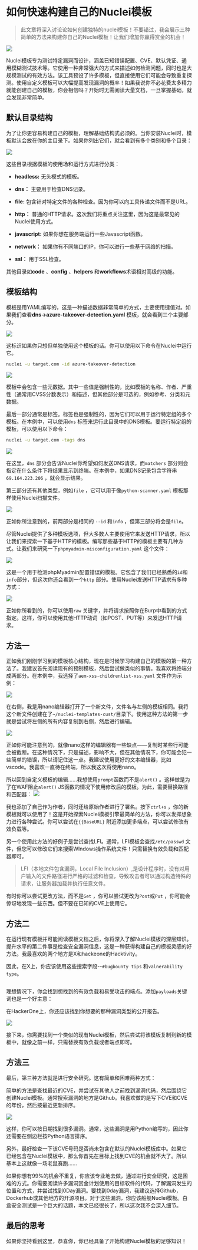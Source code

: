 # 如何快速构建自己的Nuclei模板

> 此文章将深入讨论论如何创建独特的nuclei模板！不要错过，我会展示三种简单的方法来构建你自己的Nuclei模板！让我们增加你赢得赏金的机会！

![](https://github.com/owl234/Awesome-SRC-experience/blob/main/img/1_21zaMW9juoPdZNFtC4IXfQ.webp)

Nuclei模板专为测试特定漏洞而设计，涵盖已知错误配置、CVE、默认凭证、通用模糊测试技术等。它使用一种非常强大的方式来描述如何检测问题，同时也是大规模测试的有效方法。该工具预设了许多模板，但直接使用它们可能会导致重复探测。使用自定义模板可以大幅提高发现漏洞的概率！如果我说你不必花费太多精力就能创建自己的模板，你会相信吗？开始时无需阅读大量文档，一旦掌握基础，就会发现非常简单。

## 默认目录结构

为了让你更容易构建自己的模板，理解基础结构式必须的。当你安装Nuclei时，模板默认会放在你的主目录下。如果你列出它们，就会看到有多个类别和多个目录：

![](https://github.com/owl234/Awesome-SRC-experience/blob/main/img/0_3ZVF66RU3bRavqYt.webp)

这些目录根据模板的使用场和运行方式进行分类：

- **headless:** 无头模式的模板。

- **dns：** 主要用于检查DNS记录。

- **file:** 包含针对特定文件的各种检查。因为你可以向工具传递文件而不是URL。

- **http：** 普通的HTTP请求。这次我们将重点关注这里，因为这是最常见的Nuclei使用方式。

- **javascript:** 如果你想在服务端运行一些Javascript函数。

- **network：** 如果你有不同端口的IP，你可以进行一些基于网络的扫描。

- **ssl：** 用于SSL检查。

其他目录如**code** 、**config** 、**helpers** 和**workflows**术语相对高级的功能。

## 模板结构

模板是用YAML编写的，这是一种描述数据非常简单的方式，主要使用键值对。如果我们查看**dns->azure-takeover-detection.yaml** 模板，就会看到三个主要部分。

![](https://github.com/owl234/Awesome-SRC-experience/blob/main/img/0_9U6qMkLLS0YrvhMd.webp)

这标识如果你只想但单独使用这个模板的话。你可以使用以下命令在Nuclei中运行它。

```bash
nuclei -u target.com -id azure-takeover-detection
```

![](https://github.com/owl234/Awesome-SRC-experience/blob/main/img/0_Iq7fswaQF9bDk4Xd.webp)

模板中会包含一些元数据。其中一些值是强制性的，比如模板的名称、作者、严重性（通常用CVSS分数表示）和描述，但其他部分是可选的，例如参考、分类和元数据。

最后一部分通常是标签。标签也是强制性的，因为它们可以用于运行特定组的多个模板。在本例中，可以使用`dns` 标签来运行此目录中的DNS模板。要运行特定组的模板，可以使用以下命令：

```bash
nuclei -u target.com -tags dns
```

![](https://github.com/owl234/Awesome-SRC-experience/blob/main/img/0_Qry3Gdvkkon7r2r8.webp)

在这里，`dns` 部分会告诉Nuclei你希望如何发送DNS请求，而`matchers` 部分则会指定在什么条件下将结果显示到终端。在本例中，如果DNS记录包含字符串`69.164.223.206` ，就会显示结果。

第三部分还有其他类型，例如`file` ，它可以用于像`python-scanner.yaml` 模板那样使用Nuclei扫描文件。

![](https://github.com/owl234/Awesome-SRC-experience/blob/main/img/0_ELXvHGo6cLYmoRTp.webp)

正如你所注意到的，前两部分是相同的 `--id` 和`info` ，但第三部分将会是`file`。

尽管Nuclei提供了多种模板选项，但大多数人主要使用它来发送HTTP请求，所以让我们来探索一下基于HTTP的模板。编写那些基于HTTP的模板主要有几种方式。让我们来研究一下`phpmyadmin-misconfiguration.yaml` 这个文件：

![](https://github.com/owl234/Awesome-SRC-experience/blob/main/img/0_J8LrlyUU-72SS7ft.webp)

这是一个用于检测phpMyadmin配置错误的模板。它包含了我们已经熟悉的`id`和`info`部分，但这次你还会看到一个`http` 部分。使用Nuclei发送HTTP请求有多种方式：

![](https://github.com/owl234/Awesome-SRC-experience/blob/main/img/0_CYC9EjjvfRrvppPY.webp)

正如你所看到的，你可以使用`raw` 关键字，并将请求按照你在Burp中看到的方式指定。这样，你可以使用其他HTTP动词（如POST、PUT等）来发送HTTP请求。

## 方法一

正如我们刚刚学习到的模板核心结构，现在是时候学习构建自己的模板的第一种方法了。我建议首先阅读现有的预制模板，然后尝试做类似的事情。我喜欢将终端分成两部分。在本例中，我选择了`aem-xss-childrenlist-xss.yaml` 文件作为示例：

![](https://github.com/owl234/Awesome-SRC-experience/blob/main/img/0_fIPZczN3iU0ftjrs.webp)

在右侧，我是用nano编辑器打开了一个新文件，文件名与左侧的模板相同。我将这个新文件创建在了`~/nuclei-templates-cust/`目录下。使用这种方法的第一步就是尝试将左侧的所有内容复制到右侧，然后进行编辑。

![](https://github.com/owl234/Awesome-SRC-experience/blob/main/img/0_DDQVDyBdLySV0skm.webp)

正如你可能注意到的，就像nano这样的编辑器有一些缺点——复制时某些行可能会被截断。在这种情况下，只是描述，影响不大，但在其他情况下，你可能会犯一些简单的错误，所以请记住这一点。我建议使用更好的文本编辑器，比如vscode。我喜欢一直待在终端，所以我这次将使用nano。

所以回到自定义模板的编辑......我想使用`prompt`函数而不是`alert()` 。这样做是为了在WAF阻止`alert()` JS函数的情况下使用修改后的模板。为此，需要替换路径和匹配器：
![](https://github.com/owl234/Awesome-SRC-experience/blob/main/img/0_dzp1CsPUtLJTJUNO.webp)

我也添加了自己作为作者，同时还给原始作者进行了署名。按下`ctrl+s` ，你的新模板就可以使用了！这是开始探索Nuclei模板引擎最简单的方法，你可以发挥想象力进行各种尝试。你可以尝试在`{{BaseURL}` 附近添加更多端点，可以尝试修改有效负载等。

另一个使用此方法的好例子是尝试查找LFI。通常，LFI模板会查找`/etc/passwd` 文件，但您可以修改它们来搜索WIndows操作系统文件！只需替换有效负载和匹配器即可。

> LFI（本地文件包含漏洞，Local File Inclusion）,是设计程序时，没有对用户输入的文件路径进行严格的过滤和检查，导致攻击者可以通过构造特殊的请求，让服务器加载并执行任意文件。

有时你可以尝试更改方法，而不是`Get` ，你可以尝试更改为`Post`或`Put` ，你可能会惊讶地发现一些东西。但不要在已知的CVE上使用它。

## 方法二

在运行现有模板并可能阅读模板文档之后，你将深入了解Nuclei模板的深层知识。提升水平的第二件事是检查安全漏洞信息，这是一种获得构建自己的模板灵感的好方法。我最喜欢的两个地方是X和hackeone的Hacktivity。

因此，在X上，你应该使用这些搜索字段--`#bugbounty tips` 和`valnerability type`。

<img src="https://github.com/owl234/Awesome-SRC-experience/blob/main/img/0_8kKVAiBQ1uZAQ82b.webp" title="" alt="" data-align="center">

理想情况下，你会找到想找到的有效负载和易受攻击的端点。添加`payloads`关键词也是一个好主意：

在HackerOne上，你还应该找到你想要的那种漏洞类型的公开报告。

![](https://github.com/owl234/Awesome-SRC-experience/blob/main/img/0_ZD0OgNzHZu9CNqHk.webp)

接下来，你需要找到一个类似的现有Nuclei模板，然后尝试将该模板复制到新的模板中，就像之前一样，只需替换有效负载或者端点即可。

## 方法三

最后，第三种方法就是进行安全研究。这有简单和困难两种方式：

简单的方法是查找最近的CVE，并尝试在其他人之前找到漏洞代码，然后围绕它创建Nuclei模板。通常搜索漏洞的地方是Github。我喜欢做的是写下CVE和CVE的年份，然后按最近更新排序。

![](https://github.com/owl234/Awesome-SRC-experience/blob/main/img/0_XyYRufghFuai8tWS.webp)

这样，你可以按日期找到很多漏洞。通常，这些漏洞是用Python编写的，因此你还需要在侧边栏按Python语言排序。

另外，最好检查一下该CVE号码是否尚未包含在默认的Nuclei模板库中。如果它已经包含在Nuclei模板中，那么你首先在目标上找到CVE的机会就不大了。所以基本上这就像一场老鼠赛跑......

如果你想有99%的机会不重复，你应该专业地去做，通过进行安全研究，这是困难的方式。你需要阅读许多漏洞赏金计划使用的目标软件的代码，了解漏洞发生的位置和方式，并尝试找到0Day漏洞。要找到0day漏洞，我建议选择Github，Dockerhub或其他地方的开源项目。对于这些漏洞，你应该船舰Nuclei模板。白盒安全测试是一个巨大的话题，本文已经很长了，所以这次我不会深入细节。

## 最后的思考

如果你坚持看到这里，恭喜你，你已经具备了开始构建Nuclei模板的足够知识！





